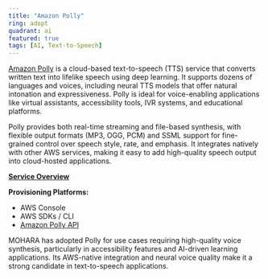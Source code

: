 ```yaml
---
title: "Amazon Polly"
ring: adopt
quadrant: ai
featured: true
tags: [AI, Text-to-Speech]
---
```


[Amazon Polly](https://aws.amazon.com/polly/) is a cloud-based text-to-speech (TTS) service that converts written text into lifelike speech using deep learning. It supports dozens of languages and voices, including neural TTS models that offer natural intonation and expressiveness. Polly is ideal for voice-enabling applications like virtual assistants, accessibility tools, IVR systems, and educational platforms.

Polly provides both real-time streaming and file-based synthesis, with flexible output formats (MP3, OGG, PCM) and SSML support for fine-grained control over speech style, rate, and emphasis. It integrates natively with other AWS services, making it easy to add high-quality speech output into cloud-hosted applications.

**[Service Overview](https://docs.aws.amazon.com/polly/latest/dg/what-is.html)**

**Provisioning Platforms:**

- AWS Console
- AWS SDKs / CLI
- [Amazon Polly API](https://docs.aws.amazon.com/polly/latest/dg/API_Reference.html)

MOHARA has adopted Polly for use cases requiring high-quality voice synthesis, particularly in accessibility features and AI-driven learning applications. Its AWS-native integration and neural voice quality make it a strong candidate in text-to-speech applications.
